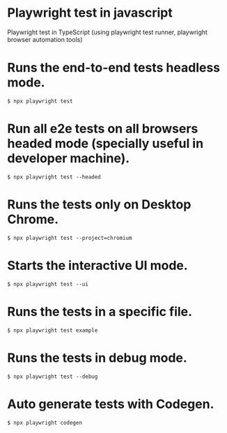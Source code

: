 # Playwright test in javascript
Playwright test in TypeScript (using playwright test runner, playwright browser automation tools)

# Runs the end-to-end tests headless mode.

```$ npx playwright test```

# Run all e2e tests on all browsers headed mode (specially useful in developer machine).

```$ npx playwright test --headed```

# Runs the tests only on Desktop Chrome.

```$ npx playwright test --project=chromium```

# Starts the interactive UI mode.

```$ npx playwright test --ui```

# Runs the tests in a specific file.

```$ npx playwright test example```

# Runs the tests in debug mode.

```$ npx playwright test --debug```

# Auto generate tests with Codegen.

```$ npx playwright codegen``` 